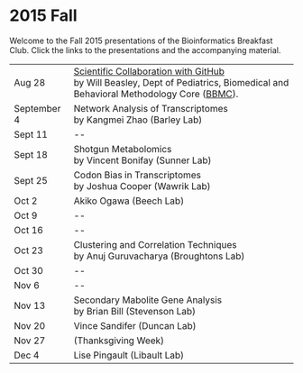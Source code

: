2015 Fall
============
Welcome to the Fall 2015 presentations of the  Bioinformatics Breakfast Club.  Click the links to the presentations and the accompanying material.

|        |                    |
| ------ | ------------------ |
| Aug 28 | [Scientific Collaboration with GitHub](https://rawgit.com/bwawrik/MBIO5810/master/presentations-2015-fall/2015-08-28/beasley-github-2015-08.html#/) <br/> by Will Beasley, Dept of Pediatrics, Biomedical and Behavioral Methodology Core ([BBMC](http://ouhsc.edu/BBMC/)). |
| September 4 | Network Analysis of Transcriptomes <br/> by Kangmei Zhao (Barley Lab) |
| Sept 11 |  --  |
| Sept 18 | Shotgun Metabolomics <br/> by Vincent Bonifay (Sunner Lab) |
| Sept 25 | Codon Bias in Transcriptomes <br/> by Joshua Cooper (Wawrik Lab) |
| Oct 2   |  Akiko Ogawa (Beech Lab) <br/>  |
| Oct 9   | -- |
| Oct 16  | -- |
| Oct 23  |  Clustering and Correlation Techniques <br/> by Anuj Guruvacharya (Broughtons Lab) |
| Oct 30  |  --  |
| Nov 6   |  --  |
| Nov 13  |   Secondary Mabolite Gene Analysis <br/> by Brian Bill (Stevenson Lab)  |
| Nov 20  | Vince Sandifer (Duncan Lab) |
| Nov 27  | (Thanksgiving Week) |
| Dec 4   |  Lise Pingault (Libault Lab)  |
